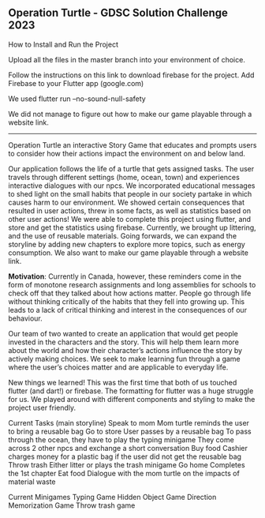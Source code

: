 ## Operation Turtle - GDSC Solution Challenge 2023

How to Install and Run the Project

Upload all the files in the master branch into your environment of choice.

Follow the instructions on this link to download firebase for the project.
Add Firebase to your Flutter app (google.com)

We used flutter run –no-sound-null-safety

We did not manage to figure out how to make our game playable through a website link.

--------------------------------------------------------------------

Operation Turtle an interactive Story Game that educates and prompts users to consider how their actions impact the environment on and below land.

Our application follows the life of a turtle that gets assigned tasks. The user travels through different settings (home, ocean, town) and experiences interactive dialogues with our npcs. We incorporated educational messages to shed light on the small habits that people in our society partake in which causes harm to our environment. We showed certain consequences that resulted in user actions, threw in some facts, as well as statistics based on other user actions! We were able to complete this project using flutter, and store and get the statistics using firebase. Currently, we brought up littering, and the use of reusable materials. Going forwards, we can expand the storyline by adding new chapters to explore more topics, such as energy consumption. We also want to make our game playable through a website link.


**Motivation**:
Currently in Canada, however, these reminders come in the form of monotone research assignments and long assemblies for schools to check off that they talked about how actions matter. People go through life without thinking critically of the habits that they fell into growing up. This leads to a lack of critical thinking and interest in the consequences of our behaviour. 

Our team of two wanted to create an application that would get people invested in the characters and the story. This will help them learn more about the world and how their character’s actions influence the story by actively making choices. We seek to make learning fun through a game where the user’s choices matter and are applicable to everyday life. 

New things we learned!
This was the first time that both of us touched flutter (and dart!) or firebase. The formatting for flutter was a huge struggle for us. We played around with different components and styling to make the project user friendly. 

Current Tasks (main storyline)
Speak to mom
Mom turtle reminds the user to bring a reusable bag
Go to store
User passes by a reusable bag
To pass through the ocean, they have to play the typing minigame
They come across 2 other npcs and exchange a short conversation
Buy food
Cashier charges money for a plastic bag if the user did not get the reusable bag
Throw trash
Either litter or plays the trash minigame
Go home
Completes the 1st chapter
Eat food
Dialogue with the mom turtle on the impacts of material waste

Current Minigames
Typing Game
Hidden Object Game
Direction Memorization Game
Throw trash game


